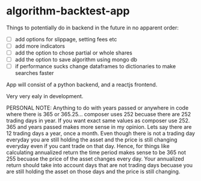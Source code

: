 # algorithm-backtest-app

Things to potentially do in backend in the future in no apparent order:

- [ ] add options for slippage, setting fees etc
- [ ] add more indicators
- [ ] add the option to chose partial or whole shares
- [ ] add the option to save algorithm using mongo db
- [ ] if performance sucks change dataframes to dictionaries to make searches faster

App will consist of a python backend, and a reactjs frontend.

Very very ealy in development.

PERSONAL NOTE:
Anything to do with years passed or anywhere in code where there is 365 or 365.25...
composer uses 252 becuase there are 252 trading days in year. If you want exact same values as composer
use 252. 365 and years passed makes more sense in my opinion. Lets say there are 12 trading days a year, once
a month. Even though there is not a trading day everyday you are still holding the asset and the price is still
changing everyday even if you cant trade on that day. Hence, for things like calculating annualized return
the time period makes sense to be 365 not 255 becuase the price of the asset changes every day. Your annualized return should take into account days that are not trading days becuase you are still holding the asset on those days and the price is still changing.
